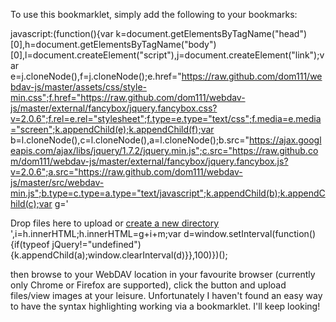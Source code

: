 To use this bookmarklet, simply add the following to your bookmarks:

javascript:(function(){var k=document.getElementsByTagName("head")[0],h=document.getElementsByTagName("body")[0],l=document.createElement("script"),j=document.createElement("link");var e=j.cloneNode(),f=j.cloneNode();e.href="https://raw.github.com/dom111/webdav-js/master/assets/css/style-min.css";f.href="https://raw.github.com/dom111/webdav-js/master/external/fancybox/jquery.fancybox.css?v=2.0.6";f.rel=e.rel="stylesheet";f.type=e.type="text/css";f.media=e.media="screen";k.appendChild(e);k.appendChild(f);var b=l.cloneNode(),c=l.cloneNode(),a=l.cloneNode();b.src="https://ajax.googleapis.com/ajax/libs/jquery/1.7.2/jquery.min.js";c.src="https://raw.github.com/dom111/webdav-js/master/external/fancybox/jquery.fancybox.js?v=2.0.6";a.src="https://raw.github.com/dom111/webdav-js/master/src/webdav-min.js";b.type=c.type=a.type="text/javascript";k.appendChild(b);k.appendChild(c);var g='<div class="content">    <div style="display: none;">',m='    </div> <!-- hider --></div> <!-- .content --><div class="upload">    Drop files here to upload or <a href="#createDirectory" class="create-directory">create a new directory</a></div>',i=h.innerHTML;h.innerHTML=g+i+m;var d=window.setInterval(function(){if(typeof jQuery!="undefined"){k.appendChild(a);window.clearInterval(d)}},100)})();

then browse to your WebDAV location in your favourite browser (currently only
Chrome or Firefox are supported), click the button and upload files/view images
at your leisure. Unfortunately I haven't found an easy way to have the syntax
highlighting working via a bookmarklet. I'll keep looking!
